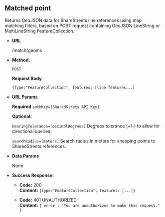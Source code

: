 **Matched point**
----
  Returns GeoJSON data for ShareStreets line references using map matching filters, based on POST request containing GeoJSON LineString or MultiLineString FeatureCollection.

* **URL**

  /match/geoms 

* **Method:**

  `POST`
  
   **Request Body**

   `{type:"FeatureCollection", features: [line features...]`

*  **URL Params**

   **Required**
    `authKey=[SharedStrets API Key]`

   **Optional:**
    
   `bearingTolerance=[decimalDegrees]`
   Degrees tolerance (+/-) to allow for directional queries.

   `searchRadius=[meters]`
   Search radius in meters for snapping points to SharedStreets references.


* **Data Params**

  None

* **Success Response:**

  * **Code:** 200 <br />
    **Content:** `{type:"FeatureCollection", features: [...]}`
 

  * **Code:** 401 UNAUTHORIZED <br />
    **Content:** `{ error : "You are unauthorized to make this request." }`

